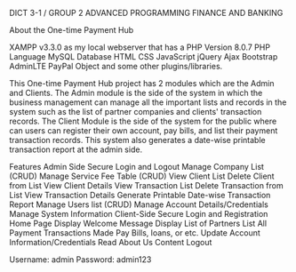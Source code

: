 DICT 3-1 / GROUP 2
ADVANCED PROGRAMMING
FINANCE AND BANKING

About the One-time Payment Hub

XAMPP v3.3.0 as my local webserver that has a PHP Version 8.0.7
PHP Language
MySQL Database
HTML
CSS
JavaScript
jQuery
Ajax
Bootstrap
AdminLTE
PayPal Object
and some other plugins/libraries.

This One-time Payment Hub project has 2 modules which are the Admin and Clients. The Admin module is the side of the system in which the business management can manage all the important lists and records in the system such as the list of partner companies and clients' transaction records. The Client Module is the side of the system for the public where can users can register their own account, pay bills, and list their payment transaction records. This system also generates a date-wise printable transaction report at the admin side.

Features
Admin Side
Secure Login and Logout
Manage Company List (CRUD)
Manage Service Fee Table (CRUD)
View Client List
Delete Client from List
View Client Details
View Transaction List
Delete Transaction from List
View Transaction Details
Generate Printable Date-wise Transaction Report
Manage Users list (CRUD)
Manage Account Details/Credentials
Manage System Information
Client-Side
Secure Login and Registration
Home Page
Display Welcome Message
Display List of Partners
List All Payment Transactions Made
Pay Bills, loans, or etc.
Update Account Information/Credentials
Read About Us Content
Logout


Username: admin
Password: admin123
